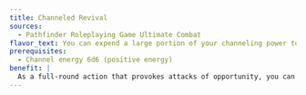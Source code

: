 ```yaml
---
title: Channeled Revival
sources:
  - Pathfinder Roleplaying Game Ultimate Combat
flavor_text: You can expend a large portion of your channeling power to reverse death itself.
prerequisites:
  - Channel energy 6d6 (positive energy)
benefit: |
  As a full-round action that provokes attacks of opportunity, you can expend three uses of your channel energy class feature to restore a dead creature to life as if you had cast the [*breath of life*](/spells/breath-of-life/) spell.
---
```


